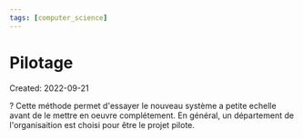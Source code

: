 ```yaml
---
tags: [computer_science] 
---
```

# Pilotage
Created: 2022-09-21

?
Cette méthode permet d'essayer le nouveau système a petite echelle avant de le mettre en oeuvre complétement.
En général, un département de l'organisaition est choisi pour être le projet pilote.
<!--SR:!2024-03-01,318,250-->